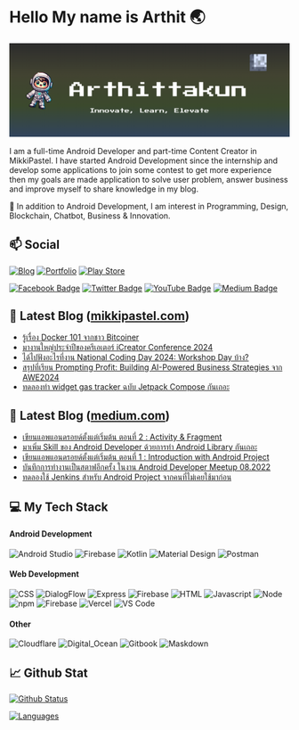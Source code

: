 # Hello My name is Arthit 🌏

![Banner](/image/profile.png)

I am a full-time Android Developer and part-time Content Creator in MikkiPastel. I have started Android Development since the internship and develop some applications to join some contest to get more experience then my goals are made application to solve user problem, answer business and improve myself to share knowledge in my blog. 

🌱 In addition to Android Development, I am interest in Programming, Design, Blockchain, Chatbot, Business & Innovation.

## 📫 Social
[![Blog](https://img.shields.io/website?color=B71D25&style=flat-square&up_message=Blog&url=https%3A%2F%2Fmikkipastel.com)](https://mikkipastel.com)
[![Portfolio](https://img.shields.io/website?color=FF9999&style=flat-square&up_message=Portfolio&url=https%3A%2F%2Fmikkipastel.web.app)](https://mikkipastel.web.app)
[![Play Store](https://img.shields.io/website?color=48ff48&style=flat-square&up_message=Play%20Store&url=https%3A%2F%2Fplay.google.com/store/apps/dev?id=6950665064391537398)](https://play.google.com/store/apps/dev?id=6950665064391537398)

[![Facebook Badge](https://img.shields.io/badge/-MikkiPastel-blue?style=flat&logo=Facebook&logoColor=white&link=https://www.facebook.com/mikkipastel/)](https://www.facebook.com/mikkipastel)
[![Twitter Badge](https://img.shields.io/badge/-@mikkipastel-00acee?style=flat&logo=Twitter&logoColor=white)](https://twitter.com/intent/follow?screen_name=mikkipastel "Follow on Twitter")
[![YouTube Badge](https://img.shields.io/badge/-MikkiCoding-FF0000?style=flat&logo=YouTube&logoColor=white)](https://www.youtube.com/channel/UCtGbMSe4i7NJiKQ271Fezcg)
[![Medium Badge](https://img.shields.io/badge/-@minseomikki-black?style=plastic&labelColor=000000&logo=Medium&link=https://medium.com/@minseobingsu/)](https://medium.com/@minseomikki)

## 📖 Latest Blog ([mikkipastel.com](https://www.mikkipastel.com/))
<!-- BLOG:START -->
- [รู้เรื่อง Docker 101 จากชาว Bitcoiner](https://www.mikkipastel.com/docker-101/)
- [มางานใหญ่ประจำปีของครีเอเตอร์ iCreator Conference 2024](https://www.mikkipastel.com/icreator-conference-2024/)
- [ได้ไปฟังอะไรที่งาน National Coding Day 2024: Workshop Day บ้าง?](https://www.mikkipastel.com/national-coding-day-2024-workshop-day/)
- [สรุปที่เรียน Prompting Profit: Building AI-Powered Business Strategies จาก AWE2024](https://www.mikkipastel.com/prompting-profit-building-ai-powered-business-strategies-awe2024/)
- [ทดลองทำ widget gas tracker ฉบับ Jetpack Compose กันเถอะ](https://www.mikkipastel.com/create-android-widget-first-time-by-jetpack-glance/)
<!-- BLOG:END -->

## 📖 Latest Blog ([medium.com](https://medium.com/@minseobingsu))
<!-- MEDIUM:START -->
- [เขียนแอพแอนดรอยด์ตั้งแต่เริ่มต้น ตอนที่ 2 : Activity &amp; Fragment](https://developers.ascendcorp.com/basic-android-development-ep-2-activity-44e335020e8b?source=rss-606b11313ec7------2)
- [มาเพิ่ม Skill ของ Android Developer ด้วยการทำ Android Library กันเถอะ](https://developers.ascendcorp.com/level-up-with-android-library-for-android-developer-c80ab0c3c346?source=rss-606b11313ec7------2)
- [เขียนแอพแอนดรอยด์ตั้งแต่เริ่มต้น ตอนที่ 1 : Introduction with Android Project](https://developers.ascendcorp.com/basic-android-development-ep-1-introduction-with-android-project-fbf754bb4d3a?source=rss-606b11313ec7------2)
- [บันทึกการทำงานเป็นสตาฟอีกครั้ง ในงาน Android Developer Meetup 08.2022](https://medium.com/android-developer-meetup-th/diary-of-staff-at-android-developer-meetup-08-2022-by-mikkipastel-b22d6f89b50?source=rss-606b11313ec7------2)
- [ทดลองใช้ Jenkins สำหรับ Android Project จากคนที่ไม่เคยใช้มาก่อน](https://medium.com/mikkipastel/run-ci-for-android-project-in-jenkins-fc16da9ef763?source=rss-606b11313ec7------2)
<!-- MEDIUM:END -->

## 💻 My Tech Stack

#### Android Development
![Android Studio](https://img.shields.io/badge/Android_Studio-3DDC84?style=for-the-badge&logo=android-studio&logoColor=white)
![Firebase](https://img.shields.io/badge/firebase-ffca28?style=for-the-badge&logo=firebase&logoColor=black)
![Kotlin](https://img.shields.io/badge/Kotlin-0095D5?&style=for-the-badge&logo=kotlin&logoColor=white)
![Material Design](https://img.shields.io/badge/material%20design-757575?style=for-the-badge&logo=material%20design&logoColor=white)
![Postman](https://img.shields.io/badge/Postman-FF6C37?style=for-the-badge&logo=Postman&logoColor=white)

#### Web Development
![CSS](https://img.shields.io/badge/CSS3-1572B6?style=for-the-badge&logo=css3&logoColor=white)
![DialogFlow](https://img.shields.io/badge/dialogflow-FF9800?style=for-the-badge&logo=dialogflow&logoColor=white)
![Express](https://img.shields.io/badge/Express.js-000000?style=for-the-badge&logo=express&logoColor=white)
![Firebase](https://img.shields.io/badge/firebase-ffca28?style=for-the-badge&logo=firebase&logoColor=black)
![HTML](https://img.shields.io/badge/HTML5-E34F26?style=for-the-badge&logo=html5&logoColor=white)
![Javascript](https://img.shields.io/badge/JavaScript-323330?style=for-the-badge&logo=javascript&logoColor=F7DF1E)
![Node](https://img.shields.io/badge/Node.js-339933?style=for-the-badge&logo=nodedotjs&logoColor=white)
![npm](https://img.shields.io/badge/npm-CB3837?style=for-the-badge&logo=npm&logoColor=white)
![Firebase](https://img.shields.io/badge/firebase-ffca28?style=for-the-badge&logo=firebase&logoColor=black)
![Vercel](https://img.shields.io/badge/Vercel-000000?style=for-the-badge&logo=vercel&logoColor=white)
![VS Code](https://img.shields.io/badge/Visual_Studio_Code-0078D4?style=for-the-badge&logo=visual%20studio%20code&logoColor=white)

#### Other
![Cloudflare](https://img.shields.io/badge/Cloudflare-F38020?style=for-the-badge&logo=Cloudflare&logoColor=white)
![Digital_Ocean](https://img.shields.io/badge/Digital_Ocean-0080FF?style=for-the-badge&logo=DigitalOcean&logoColor=white)
![Gitbook](https://img.shields.io/badge/GitBook-7B36ED?style=for-the-badge&logo=gitbook&logoColor=white)
![Maskdown](https://img.shields.io/badge/Markdown-000000?style=for-the-badge&logo=markdown&logoColor=white)

## 📈 Github Stat

[![Github Status](https://github-readme-stats.vercel.app/api?username=mikkipastel&count_private=true&theme=onedark&show_icons=true)](https://github.com/mikkipastel)

[![Languages](https://github-readme-stats.vercel.app/api/top-langs/?username=mikkipastel&layout=compact&langs_count=10&hide_border=true&custom_title=Languages&bg_color=f5f5f5)](https://github.com/mikkipastel)


